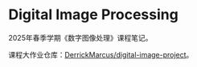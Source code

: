 # Digital Image Processing

2025年春季学期《数字图像处理》课程笔记。

课程大作业仓库：[DerrickMarcus/digital-image-project](https://github.com/DerrickMarcus/digital-image-project)。
